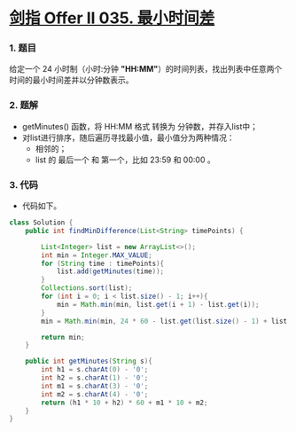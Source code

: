# [剑指 Offer II 035. 最小时间差](https://leetcode.cn/problems/569nqc/)

### 1. 题目

给定一个 24 小时制（小时:分钟 **"HH:MM"**）的时间列表，找出列表中任意两个时间的最小时间差并以分钟数表示。



### 2. 题解

- getMinutes() 函数，将 HH:MM 格式 转换为 分钟数，并存入list中；
- 对list进行排序，随后遍历寻找最小值，最小值分为两种情况：
  - 相邻的；
  - list 的 最后一个 和 第一个，比如 23:59 和 00:00 。



### 3. 代码

- 代码如下。

```java
class Solution {
    public int findMinDifference(List<String> timePoints) {

        List<Integer> list = new ArrayList<>();
        int min = Integer.MAX_VALUE;
        for (String time : timePoints){
            list.add(getMinutes(time));
        }
        Collections.sort(list);
        for (int i = 0; i < list.size() - 1; i++){
            min = Math.min(min, list.get(i + 1) - list.get(i));
        }
        min = Math.min(min, 24 * 60 - list.get(list.size() - 1) + list.get(0));

        return min;
    }

    public int getMinutes(String s){
        int h1 = s.charAt(0) - '0';
        int h2 = s.charAt(1) - '0';
        int m1 = s.charAt(3) - '0';
        int m2 = s.charAt(4) - '0';
        return (h1 * 10 + h2) * 60 + m1 * 10 + m2;
    }
}
```